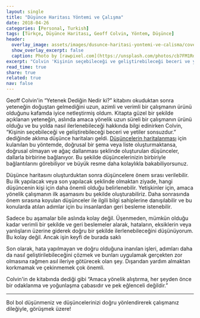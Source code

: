 ```yaml
---
layout: single
title: "Düşünce Haritası Yöntemi ve Çalışma"
date: 2018-04-26
categories: [Personal, Turkish]
tags: [Türkçe, Düşünce Haritası, Geoff Colvin, Yöntem, Düşünce]
header:
  overlay_image: assets/images/dusunce-haritasi-yontemi-ve-calisma/cover.jpx
  show_overlay_excerpt: false
  caption: Photo by [rawpixel.com](https://unsplash.com/photos/cb7FM1RdBrs) on [Unsplash](https://unsplash.com)
excerpt: "Colvin 'Kişinin seçebileceği ve geliştirebileceği beceri ve yetiler sonsuzdur.' diyor. Bu da büyük resme bakabilmek için benim aklıma Düşünce Haritası yöntemini getirdi."
read_time: true
share: true
related: true
nav: false
---
```


Geoff Colvin'in “Yetenek Dediğin Nedir ki?” kitabını okuduktan sonra yeteneğin doğuştan gelmediğini uzun, azimli ve verimli bir çalışmanın ürünü olduğunu kafamda iyice netleştirmiş oldum. Kitapta güzel bir şekilde açıklanan yeteneğin, aslında amaca yönelik uzun süreli bir çalışmanın ürünü olduğu ve bu yolda nasıl ilerlenebileceği hakkında bilgi edinirken Colvin, “Kişinin seçebileceği ve geliştirebileceği beceri ve yetiler sonsuzdur.” dediğinde aklıma düşünce haritaları geldi. [Düşüncelerin haritalanması](https://www2.le.ac.uk/offices/ld/resources/study/thought-mapping) için kulanılan bu yöntemde, doğrusal bir şema veya liste oluşturmaktansa, doğrusal olmayan ve ağaç dallanması şeklinde oluşturulan düşünceler, dallarla birbirine bağlanıyor. Bu şekilde düşüncelerinizin birbiriyle bağlantılarını görebiliyor ve büyük resme daha kolaylıkla bakabiliyorsunuz.

Düşünce haritasını oluşturduktan sonra düşüncelere önem sırası verilebilir. Bu ilk yapılacak veya son yapılacak şeklinde olmaktan ziyade, hangi düşüncenin kişi için daha önemli olduğu belirlenebilir. Yetişkinler için, amaca yönelik çalışmanın ilk aşamasını bu şekilde oluşturabiliriz. Daha sonrasında önem sırasına koyulan düşünceler ile ilgili bilgi sahiplerine danışılabilir ve bu konularda atılan adımlar için bu insanlardan geri besleme istenebilir.

Sadece bu aşamalar bile aslında kolay değil. Üşenmeden, mümkün olduğu kadar verimli bir şekilde ve geri beslemeler alarak, hataların, eksiklerin veya yanlışların üzerine giderek doğru bir şekilde ilerlenebileceğini düşünüyorum. Bu kolay değil. Ancak işin keyfi de burada saklı

Son olarak, hata yapılmayan ve doğru olduğuna inanılan işleri, adımları daha da nasıl geliştirilebileceğini çözmek ve bunları uygulamak gerçekten zor olmasına rağmen asıl ileriye götürecek olan şey. Dışarıdan yardım almaktan korkmamak ve çekinmemek çok önemli.

Colvin'in de kitabında dediği gibi “Amaca yönelik alıştırma, her şeyden önce bir odaklanma ve yoğunlaşma çabasıdır ve pek eğlenceli değildir.”

----
Bol bol düşünmeniz ve düşüncelerinizi doğru yönlendirerek çalışmanız dileğiyle, görüşmek üzere!
